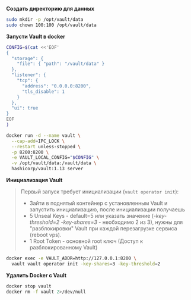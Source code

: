 **Создать директорию для данных**
```bash
sudo mkdir -p /opt/vault/data
sudo chown 100:100 /opt/vault/data
```

**Запусти Vault в docker**
```bash
CONFIG=$(cat <<'EOF'
{
  "storage": {
    "file": { "path": "/vault/data" }
  },
  "listener": {
    "tcp": {
      "address": "0.0.0.0:8200",
      "tls_disable": 1
    }
  },
  "ui": true
}
EOF
)

docker run -d --name vault \
  --cap-add=IPC_LOCK \
  --restart unless-stopped \
  -p 8200:8200 \
  -e VAULT_LOCAL_CONFIG="$CONFIG" \
  -v /opt/vault/data:/vault/data \
  hashicorp/vault:1.13 server
```

**Инициализация Vault**
> Первый запуск требует инициализации (`vault operator init`):
> - Зайти в поднятый контейнер с установленным Vault и запустить инициализацию, после инициализации получаешь
> - 5 Unseal Keys - default=5 или указать значение (*-key-threshold=2 -key-shares=3* - необходимо 2 из 3), нужны для "разблокировки" Vault при каждой перезагрузке сервиса (reboot vps).
> - 1 Root Token - основной root ключ (Доступ к разблокированному Vault)
```bash
docker exec -e VAULT_ADDR=http://127.0.0.1:8200 \
  vault vault operator init -key-shares=3 -key-threshold=2
```

**Удалить Docker с Vault**
```bash
docker stop vault
docker rm -f vault 2>/dev/null
```